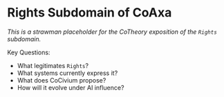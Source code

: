 # Rights Subdomain of CoAxa

_This is a strawman placeholder for the CoTheory exposition of the `Rights` subdomain._

Key Questions:
- What legitimates `Rights`?
- What systems currently express it?
- What does CoCivium propose?
- How will it evolve under AI influence?

